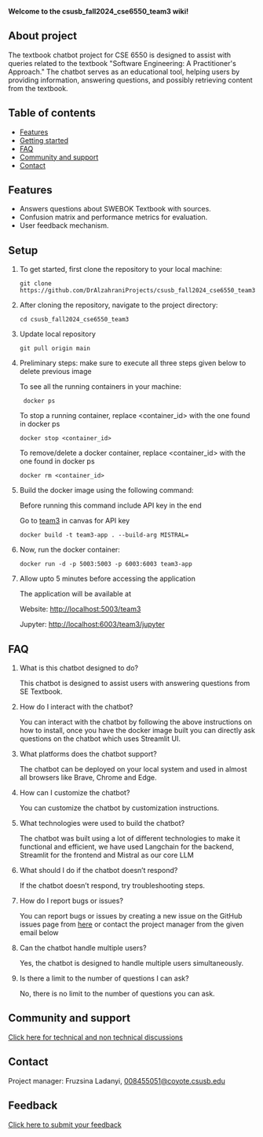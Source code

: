 **Welcome to the csusb_fall2024_cse6550_team3 wiki!**     

## About project 

The textbook chatbot project for CSE 6550 is designed to assist with queries related to the textbook "Software Engineering: A Practitioner's Approach." The chatbot serves as an educational tool, helping users by providing information, answering questions, and possibly retrieving content from the textbook.

## Table of contents
- [Features](#features)
- [Getting started](#getting-started)
- [FAQ](#faq)
- [Community and support](#community-and-support)
- [Contact](#contact)

## Features
- Answers questions about SWEBOK Textbook with sources.
- Confusion matrix and performance metrics for evaluation.
- User feedback mechanism.

## Setup

1. To get started, first clone the repository to your local machine:
   ```
   git clone https://github.com/DrAlzahraniProjects/csusb_fall2024_cse6550_team3.git
   ```

2. After cloning the repository, navigate to the project directory:
   ```
   cd csusb_fall2024_cse6550_team3
   ```

3. Update local repository
   ```
   git pull origin main
   ```

4. Preliminary steps: make sure to execute all three steps given below to delete previous image

   To see all the running containers in your machine: 
   ```
    docker ps
   ```
  
   To stop a running container, replace <container_id> with the one found in docker ps
   ```
   docker stop <container_id>
   ```

   To remove/delete a docker container, replace <container_id> with the one found in docker ps
   ```
   docker rm <container_id>
   ```

5. Build the docker image using the following command:

   Before running this command include API key in the end 

   Go to [team3](https://csusb.instructure.com/courses/43192/discussion_topics/419698) in canvas for API key
   
   ```
   docker build -t team3-app . --build-arg MISTRAL=
   ```
6. Now, run the docker container:
 
   ```
   docker run -d -p 5003:5003 -p 6003:6003 team3-app
   ```

7. Allow upto 5 minutes before accessing the application
    
   The application will be available at
  
    Website: [http://localhost:5003/team3](http://localhost:5003/team3)
   
    Jupyter: [http://localhost:6003/team3/jupyter](http://localhost:6003/team3/jupyter)


## FAQ

1. What is this chatbot designed to do? 

   This chatbot is designed to assist users with answering questions from SE Textbook.

2. How do I interact with the chatbot?

   You can interact with the chatbot by following the above instructions on how to install, once you have the docker image built you can directly ask 
   questions on the chatbot which uses Streamlit UI.

3. What platforms does the chatbot support?

   The chatbot can be deployed on your local system and used in almost all browsers like Brave, Chrome and Edge.

4. How can I customize the chatbot?

   You can customize the chatbot by customization instructions.

5. What technologies were used to build the chatbot?

   The chatbot was built using a lot of different technologies to make it functional and efficient, we have used Langchain for the backend, Streamlit 
   for the frontend and Mistral as our core LLM 

6. What should I do if the chatbot doesn’t respond?

   If the chatbot doesn’t respond, try troubleshooting steps.

7. How do I report bugs or issues?

   You can report bugs or issues by creating a new issue on the GitHub issues page from [here](https://github.com/DrAlzahraniProjects/csusb_fall2024_cse6550_team3/issues) or contact the project manager from the given email below 

8. Can the chatbot handle multiple users?

   Yes, the chatbot is designed to handle multiple users simultaneously.

9. Is there a limit to the number of questions I can ask?

   No, there is no limit to the number of questions you can ask.

## Community and support
[Click here for technical and non technical discussions](https://github.com/DrAlzahraniProjects/csusb_fall2024_cse6550_team3/discussions)

## Contact
Project manager: Fruzsina Ladanyi, 008455051@coyote.csusb.edu

## Feedback
[Click here to submit your feedback](https://forms.gle/i29r4a7dunjwBNDQA)
